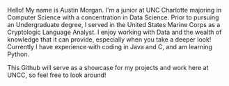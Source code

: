 Hello! My name is Austin Morgan. I'm a junior at UNC Charlotte majoring in Computer Science with a concentration in Data Science. Prior to pursuing an Undergraduate degree, I served in the United States Marine Corps as a Cryptologic Language Analyst. I enjoy working with Data and the wealth of knowledge that it can provide, especially when you take a deeper look! Currently I have experience with coding in Java and C, and am learning Python. 

This Github will serve as a showcase for my projects and work here at UNCC, so feel free to look around!


<!---
agmorg/agmorg is a ✨ special ✨ repository because its `README.md` (this file) appears on your GitHub profile.
You can click the Preview link to take a look at your changes.
--->

